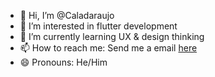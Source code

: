 - 👋 Hi, I’m @Caladaraujo
- 👀 I’m interested in flutter development
- 🌱 I’m currently learning UX & design thinking
- 📫 How to reach me: Send me a email [here](mailto:caiocaladaraujo.dev@gmail.com "Hello! I am...")
- 😄 Pronouns: He/Him
